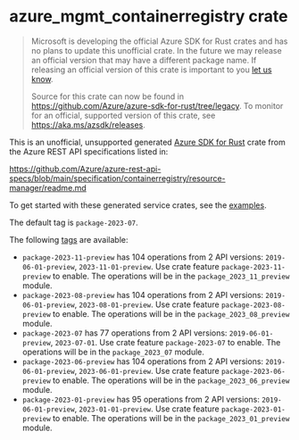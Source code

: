 # azure_mgmt_containerregistry crate

> Microsoft is developing the official Azure SDK for Rust crates and has no plans to update this unofficial crate.
> In the future we may release an official version that may have a different package name.
> If releasing an official version of this crate is important to you [let us know](https://github.com/Azure/azure-sdk-for-rust/issues/new/choose).
>
> Source for this crate can now be found in <https://github.com/Azure/azure-sdk-for-rust/tree/legacy>.
> To monitor for an official, supported version of this crate, see <https://aka.ms/azsdk/releases>.

This is an unofficial, unsupported generated [Azure SDK for Rust](https://github.com/Azure/azure-sdk-for-rust/tree/legacy) crate from the Azure REST API specifications listed in:

https://github.com/Azure/azure-rest-api-specs/blob/main/specification/containerregistry/resource-manager/readme.md

To get started with these generated service crates, see the [examples](https://github.com/Azure/azure-sdk-for-rust/blob/legacy/services/README.md#examples).

The default tag is `package-2023-07`.

The following [tags](https://github.com/Azure/azure-sdk-for-rust/blob/legacy/services/tags.md) are available:

- `package-2023-11-preview` has 104 operations from 2 API versions: `2019-06-01-preview`, `2023-11-01-preview`. Use crate feature `package-2023-11-preview` to enable. The operations will be in the `package_2023_11_preview` module.
- `package-2023-08-preview` has 104 operations from 2 API versions: `2019-06-01-preview`, `2023-08-01-preview`. Use crate feature `package-2023-08-preview` to enable. The operations will be in the `package_2023_08_preview` module.
- `package-2023-07` has 77 operations from 2 API versions: `2019-06-01-preview`, `2023-07-01`. Use crate feature `package-2023-07` to enable. The operations will be in the `package_2023_07` module.
- `package-2023-06-preview` has 104 operations from 2 API versions: `2019-06-01-preview`, `2023-06-01-preview`. Use crate feature `package-2023-06-preview` to enable. The operations will be in the `package_2023_06_preview` module.
- `package-2023-01-preview` has 95 operations from 2 API versions: `2019-06-01-preview`, `2023-01-01-preview`. Use crate feature `package-2023-01-preview` to enable. The operations will be in the `package_2023_01_preview` module.